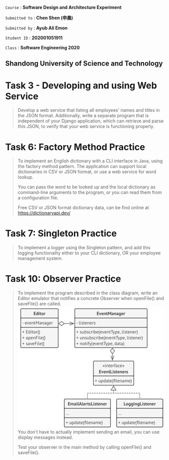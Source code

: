 `Course` : **Software Design and Architecture Experiment**

`Submitted to` : **Chen Shen (申晨)**

`Submitted by` : **Ayub Ali Emon**

`Student ID` : **202001051911**

`Class` : **Software Engineering 2020**

## Shandong University of Science and Technology

# Task 3 - Developing and using Web Service
> Develop a web service that listing all employees' names and titles in the JSON format. Additionally, write a separate program that is independent of your Django application, which can retrieve and parse this JSON, to verify that your web service is functioning properly.

# Task 6: Factory Method Practice

>To implement an English dictionary with a CLI interface in Java, using the factory method pattern. The application can support local dictionaries in CSV or JSON format, or use a web service for word lookup.
>
>You can pass the word to be looked up and the local dictionary as command-line arguments to the program, or you can read them from a configuration file.
>
>    Free CSV or JSON format dictionary data, can be find online at https://dictionaryapi.dev/

# Task 7: Singleton Practice 

>To implement a logger using the Singleton pattern, and add this logging functionality either to your CLI dictionary, OR your employee management system.

# Task 10: Observer Practice 

>To implement the program described in the class diagram, write an Editor emulator that notifies a concrete Observer when openFile() and saveFile() are called.
> ![](https://raw.githubusercontent.com/alfa-echo-niner-ait/SFD_Tasks/main/Observer/QDg.png "Question Diagram")
>You don't have to actually implement sending an email, you can use display messages instead.
>
>Test your observer in the main method by calling openFile() and saveFile().

